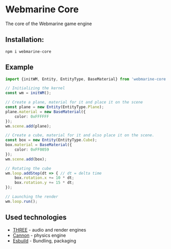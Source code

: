 # Webmarine Core
The core of the Webmarine game engine

## Installation:
```shell
npm i webmarine-core
```

## Example
```typescript
import {initWM, Entity, EntityType, BaseMaterial} from 'webmarine-core'

// Initializing the kernel
const wm = initWM();

// Create a plane, material for it and place it on the scene
const plane = new Entity(EntityType.Plane);
plane.material = new BaseMaterial({
    color: 0xFFFFFF
});
wm.scene.add(plane);

// Create a cube, material for it and also place it on the scene.
const box = new Entity(EntityType.Cube);
box.material = BaseMaterial({
    color: 0xFF0059
});
wm.scene.add(box);

// Rotating the cube
wm.loop.addStep(dt => { // dt = delta time
    box.rotation.x += 10 * dt;
    box.rotation.y += 15 * dt;
});

// Launching the render
wm.loop.run();
```

## Used technologies
+ [THREE](https://threejs.org) - audio and render engines
+ [Cannon](https://www.npmjs.com/package/cannon) - physics engine
+ [Esbuild](https://esbuild.github.com/) - Bundling, packaging